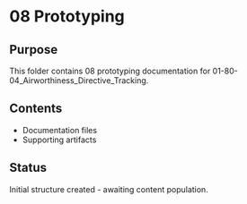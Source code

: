 # 08 Prototyping

## Purpose
This folder contains 08 prototyping documentation for 01-80-04_Airworthiness_Directive_Tracking.

## Contents
- Documentation files
- Supporting artifacts

## Status
Initial structure created - awaiting content population.
